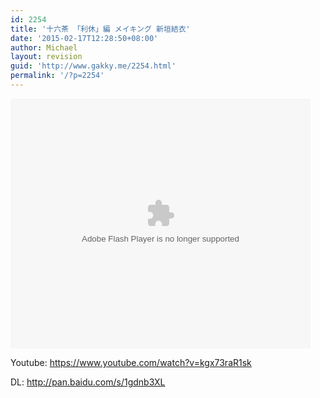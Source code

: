 ```yaml
---
id: 2254
title: '十六茶 「利休」編 メイキング 新垣結衣'
date: '2015-02-17T12:28:50+08:00'
author: Michael
layout: revision
guid: 'http://www.gakky.me/2254.html'
permalink: '/?p=2254'
---
```


<embed height="400" src="http://www.tudou.com/v/2cI6rbbUBE8/&bid=05&rpid=51229674&resourceId=51229674_05_05_99/v.swf" type="application/x-shockwave-flash" width="480"></embed>

Youtube: <https://www.youtube.com/watch?v=kgx73raR1sk>

DL: <http://pan.baidu.com/s/1gdnb3XL>